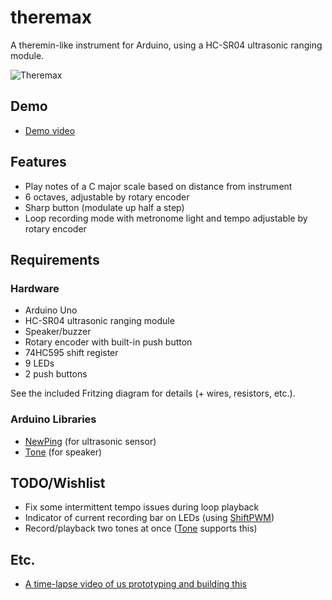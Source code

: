 # theremax

A theremin-like instrument for Arduino, using a HC-SR04 ultrasonic ranging module.

![](https://github.com/mddub/theremax/blob/master/photos/IMG_5648-450x300.jpg?raw=true "Theremax")

## Demo

* [Demo video](http://youtu.be/Jf77zi0XjPk)

## Features

* Play notes of a C major scale based on distance from instrument
* 6 octaves, adjustable by rotary encoder
* Sharp button (modulate up half a step)
* Loop recording mode with metronome light and tempo adjustable by rotary encoder

## Requirements

### Hardware

* Arduino Uno
* HC-SR04 ultrasonic ranging module
* Speaker/buzzer
* Rotary encoder with built-in push button
* 74HC595 shift register
* 9 LEDs
* 2 push buttons

See the included Fritzing diagram for details (+ wires, resistors, etc.).

### Arduino Libraries

* [NewPing][1] (for ultrasonic sensor)
* [Tone][2] (for speaker)

## TODO/Wishlist
* Fix some intermittent tempo issues during loop playback
* Indicator of current recording bar on LEDs (using [ShiftPWM][3])
* Record/playback two tones at once ([Tone][2] supports this)

## Etc.

* [A time-lapse video of us prototyping and building this](http://youtu.be/0IkWHqgWssk)

[1]: http://playground.arduino.cc/Code/NewPing
[2]: https://code.google.com/p/rogue-code/wiki/ToneLibraryDocumentation
[3]: http://www.elcojacobs.com/shiftpwm/
